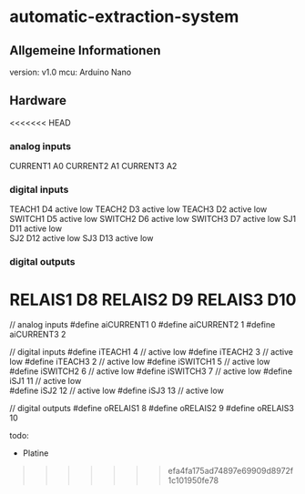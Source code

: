 # automatic-extraction-system

## Allgemeine Informationen

version: v1.0
mcu: Arduino Nano


## Hardware

<<<<<<< HEAD
### analog inputs
CURRENT1   A0
CURRENT2   A1
CURRENT3   A2

### digital inputs
TEACH1      D4    active low
TEACH2      D3    active low
TEACH3      D2    active low
SWITCH1     D5    active low
SWITCH2     D6    active low
SWITCH3     D7    active low
SJ1         D11   active low  
SJ2         D12   active low
SJ3         D13   active low

### digital outputs
RELAIS1     D8
RELAIS2     D9
RELAIS3     D10
=======
// analog inputs
#define aiCURRENT1   0
#define aiCURRENT2   1
#define aiCURRENT3   2


// digital inputs
#define iTEACH1      4   // active low
#define iTEACH2      3   // active low
#define iTEACH3      2   // active low
#define iSWITCH1     5   // active low
#define iSWITCH2     6   // active low
#define iSWITCH3     7   // active low
#define iSJ1         11  // active low  
#define iSJ2         12  // active low
#define iSJ3         13  // active low

// digital outputs
#define oRELAIS1     8
#define oRELAIS2     9
#define oRELAIS3     10



todo:
- Platine 
>>>>>>> efa4fa175ad74897e69909d8972f1c101950fe78
